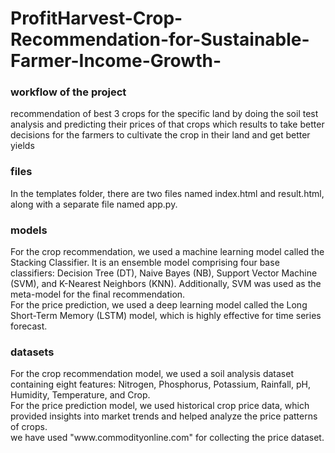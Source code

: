 # ProfitHarvest-Crop-Recommendation-for-Sustainable-Farmer-Income-Growth-
<h3>workflow of the project</h3>
recommendation of best 3 crops for the specific land by doing the soil test analysis and predicting their prices of that crops which results to take better decisions for the farmers to cultivate the crop in their land and get better yields
<br>
<h3>files</h3>
In the templates folder, there are two files named index.html and result.html, along with a separate file named app.py.
<br>
<h3>models</h3>
For the crop recommendation, we used a machine learning model called the Stacking Classifier. It is an ensemble model comprising four base classifiers: Decision Tree (DT), Naive Bayes (NB), Support Vector Machine (SVM), and K-Nearest Neighbors (KNN). Additionally, SVM was used as the meta-model for the final recommendation.
<br>
For the price prediction, we used a deep learning model called the Long Short-Term Memory (LSTM) model, which is highly effective for time series forecast.
<br>
<h3>datasets</h3>
For the crop recommendation model, we used a soil analysis dataset containing eight features: Nitrogen, Phosphorus, Potassium, Rainfall, pH, Humidity, Temperature, and Crop.
<br>
For the price prediction model, we used historical crop price data, which provided insights into market trends and helped analyze the price patterns of crops.
<br>
we have used "www.commodityonline.com" for collecting the price dataset.
